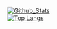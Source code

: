 [![Github_Stats](https://github-readme-stats.vercel.app/api?username=shanopow&theme=gruvbox)](https://github.com/shanopow/github-readme-stats)
<br>
[![Top Langs](https://github-readme-stats.vercel.app/api/top-langs/?username=shanopow&theme=gruvbox)](https://github.com/shanopow/github-readme-stats)
